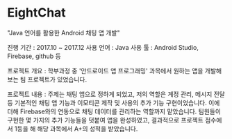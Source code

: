 # EightChat

"Java 언어를 활용한 Android 채팅 앱 개발"

진행 기간 : 2017.10 ~ 2017.12
사용 언어 : Java
사용 툴 : Android Studio, Firebase, github 등

프로젝트 개요 : 학부과정 중 '안드로이드 앱 프로그래밍' 과목에서 원하는 앱을 개발해보는 팀 프로젝트가 있었습니다.

프로젝트 내용 : 주제는 채팅 앱으로 정하게 되었고, 저의 역할은 계정 관리, 메시지 전달 등 기본적인 채팅 앱 기능과 이모티콘 제작 및 사용의 추가 기능 구현이었습니다. 
            이에 더해 Firebase와의 연동으로 채팅 데이터를 관리하는 역할까지 맡았습니다. 
            팀원들이 구현한 몇 가지의 추가 기능들을 덧붙여 앱을 완성하였고, 결과적으로 프로젝트 점수에서 1등을 해 해당 과목에서 A+의 성적을 받았습니다.
